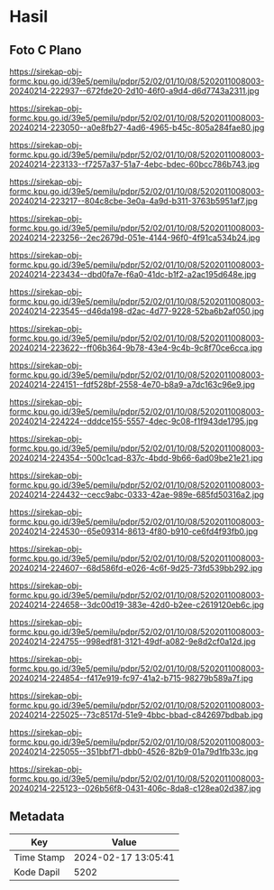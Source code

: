 # Hasil

## Foto C Plano

https://sirekap-obj-formc.kpu.go.id/39e5/pemilu/pdpr/52/02/01/10/08/5202011008003-20240214-222937--672fde20-2d10-46f0-a9d4-d6d7743a2311.jpg

https://sirekap-obj-formc.kpu.go.id/39e5/pemilu/pdpr/52/02/01/10/08/5202011008003-20240214-223050--a0e8fb27-4ad6-4965-b45c-805a284fae80.jpg

https://sirekap-obj-formc.kpu.go.id/39e5/pemilu/pdpr/52/02/01/10/08/5202011008003-20240214-223133--f7257a37-51a7-4ebc-bdec-60bcc786b743.jpg

https://sirekap-obj-formc.kpu.go.id/39e5/pemilu/pdpr/52/02/01/10/08/5202011008003-20240214-223217--804c8cbe-3e0a-4a9d-b311-3763b5951af7.jpg

https://sirekap-obj-formc.kpu.go.id/39e5/pemilu/pdpr/52/02/01/10/08/5202011008003-20240214-223256--2ec2679d-051e-4144-96f0-4f91ca534b24.jpg

https://sirekap-obj-formc.kpu.go.id/39e5/pemilu/pdpr/52/02/01/10/08/5202011008003-20240214-223434--dbd0fa7e-f6a0-41dc-b1f2-a2ac195d648e.jpg

https://sirekap-obj-formc.kpu.go.id/39e5/pemilu/pdpr/52/02/01/10/08/5202011008003-20240214-223545--d46da198-d2ac-4d77-9228-52ba6b2af050.jpg

https://sirekap-obj-formc.kpu.go.id/39e5/pemilu/pdpr/52/02/01/10/08/5202011008003-20240214-223622--ff06b364-9b78-43e4-9c4b-9c8f70ce6cca.jpg

https://sirekap-obj-formc.kpu.go.id/39e5/pemilu/pdpr/52/02/01/10/08/5202011008003-20240214-224151--fdf528bf-2558-4e70-b8a9-a7dc163c96e9.jpg

https://sirekap-obj-formc.kpu.go.id/39e5/pemilu/pdpr/52/02/01/10/08/5202011008003-20240214-224224--dddce155-5557-4dec-9c08-f1f943de1795.jpg

https://sirekap-obj-formc.kpu.go.id/39e5/pemilu/pdpr/52/02/01/10/08/5202011008003-20240214-224354--500c1cad-837c-4bdd-9b66-6ad09be21e21.jpg

https://sirekap-obj-formc.kpu.go.id/39e5/pemilu/pdpr/52/02/01/10/08/5202011008003-20240214-224432--cecc9abc-0333-42ae-989e-685fd50316a2.jpg

https://sirekap-obj-formc.kpu.go.id/39e5/pemilu/pdpr/52/02/01/10/08/5202011008003-20240214-224530--65e09314-8613-4f80-b910-ce6fd4f93fb0.jpg

https://sirekap-obj-formc.kpu.go.id/39e5/pemilu/pdpr/52/02/01/10/08/5202011008003-20240214-224607--68d586fd-e026-4c6f-9d25-73fd539bb292.jpg

https://sirekap-obj-formc.kpu.go.id/39e5/pemilu/pdpr/52/02/01/10/08/5202011008003-20240214-224658--3dc00d19-383e-42d0-b2ee-c2619120eb6c.jpg

https://sirekap-obj-formc.kpu.go.id/39e5/pemilu/pdpr/52/02/01/10/08/5202011008003-20240214-224755--998edf81-3121-49df-a082-9e8d2cf0a12d.jpg

https://sirekap-obj-formc.kpu.go.id/39e5/pemilu/pdpr/52/02/01/10/08/5202011008003-20240214-224854--f417e919-fc97-41a2-b715-98279b589a7f.jpg

https://sirekap-obj-formc.kpu.go.id/39e5/pemilu/pdpr/52/02/01/10/08/5202011008003-20240214-225025--73c8517d-51e9-4bbc-bbad-c842697bdbab.jpg

https://sirekap-obj-formc.kpu.go.id/39e5/pemilu/pdpr/52/02/01/10/08/5202011008003-20240214-225055--351bbf71-dbb0-4526-82b9-01a79d1fb33c.jpg

https://sirekap-obj-formc.kpu.go.id/39e5/pemilu/pdpr/52/02/01/10/08/5202011008003-20240214-225123--026b56f8-0431-406c-8da8-c128ea02d387.jpg


## Metadata

| Key        | Value               |
| ---------- | ------------------- |
| Time Stamp | 2024-02-17 13:05:41 |
| Kode Dapil | 5202                |



